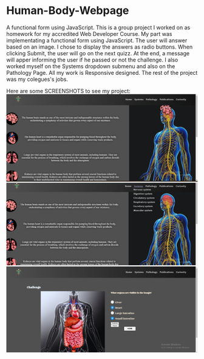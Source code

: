 # Human-Body-Webpage
A functional form using JavaScript. 
This is a group project I worked on as homework for my accredited Web Developer Course. My part was implementating a functional form using JavaScript. The user will answer based on an image. I chose to display the answers as radio buttons. When clicking Submit, the user will go on the next quizz. At the end, a message will apper informing the user if he passed or not the challenge. 
I also worked myself on the Systems dropdown submenu and also on the Pathology Page. All my work is Responsive designed.  The rest of the project was my colegues's jobs. 

Here are some SCREENSHOTS to see my project:
![SCREENSHOT1](./human1.png)
![SCREENSHOT2](./human2.png)
![SCREENSHOT3](./human3.png)
